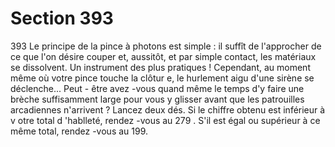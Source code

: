 # Section 393

393
Le principe de la pince à photons est simple : il suffît de
l'approcher de ce que l'on désire couper et, aussitôt, et par simple
contact, les matériaux se dissolvent. Un instrument des plus
pratiques ! Cependant, au moment même où votre pince touche
la clôtur e, le hurlement aigu d'une sirène se déclenche... Peut -
être avez -vous quand même le temps d'y faire une brèche
suffisamment large pour vous y glisser avant que les patrouilles
arcadiennes n'arrivent ? Lancez deux dés. Si le chiffre obtenu est
inférieur à v otre total d 'hablleté,  rendez -vous au 279 . S'il est
égal ou supérieur à ce même total, rendez -vous au 199.